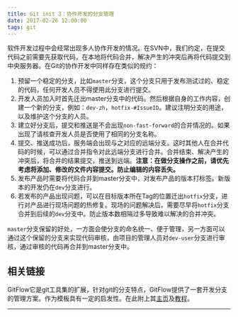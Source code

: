 ```yaml
---
title: Git init 3：协作开发的分支管理
date: 2017-02-26 12:00:00
tags: git
---
```


软件开发过程中会经常出现多人协作开发的情况。在SVN中，我们约定，在提交代码之前需要先获取代码，在本地将代码合并，解决产生的冲突后再将代码提交到中央服务器。在Git的协作开发中同样存在类似的规约：

1. 预留一个稳定的分支，比如`master`分支，这个分支只用于发布测试过的、稳定的代码，任何开发人员不得使用此分支进行提交。
1. 开发人员加入时首先迁出master分支中的代码。然后根据自身的工作内容，创建一个新的分支，例如：`dev-zh`，`hotfix-#IssueID`。建议注明分支的用途，以及维护这个分支的人员。
1. 建立好分支后，提交和推送是不会出现`non-fast-forward`的合并情况的。如果出现了请核查开发人员是否使用了相同的分支名称。
1. 提交、推送成功后，服务端会出现与之对应的远端分支。这时其他人在合并代码的时候，可以通过合并指令对此远端分支进行合并。合并结束、解决产生的冲突后，将合并的结果提交，推送到远端。**注意：在做分支操作之前，请优先考虑将添加、修改的文件内容提交。防止编辑的内容丢失。**
1. 发布产品时需要将代码合并到master分支中，对发布产品的版本打标签。新版本的开发仍在`dev`分支进行。
1. 若发布的产品出现问题，可以在目标版本所在Tag的位置迁出`hotfix`分支，进行对产品进行现场问题的热修复。现场的问题解决后，需要尽早将`hotfix`分支合并到后续的`dev`分支中。防止版本数相隔过多导致难以解决的合并冲突。

`master`分支保留的好处，一方面会使分支的命名统一、便于管理，另一方面可以通过这个保留的分支来实现代码审核，由项目的管理人员对`dev-user`分支进行审核，通过审核的代码再合并到master分支中。

## 相关链接

GitFlow它是git工具集的扩展，针对git的分支特点，GitFlow提供了一套开发分支的管理方案。作为模板具有一定的启发性。在此附上其[主页](http://nvie.com/posts/a-successful-git-branching-model/)及[教程](http://danielkummer.github.io/git-flow-cheatsheet/index.zh_CN.html)。

------